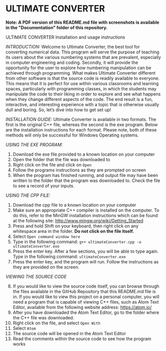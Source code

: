 # ULTIMATE CONVERTER

**Note: A PDF version of this README.md file with screenshots is available in the "Documentation" folder of this repository.** 


ULTIMATE CONVERTER
Installation and usage instructions


*INTRODUCTION:*
Welcome to Ultimate Converter, the best tool for converting numerical data. This program will serve the purpose of teaching its users about the various numbering systems that are prevalent, especially in computer engineering and coding. Secondly, it will provide the opportunity for the user to explore how numbering manipulation can be achieved through programming.
What makes Ultimate Converter different from other software is that the source code is readily available to everyone. This means that it is perfect for use within various classrooms and learning spaces, particularly with programming classes, in which the students may manipulate the code to their liking in order to explore and see what happens when they change different aspects of the code.
The end result is a fun, interactive, and interesting experience with a topic that is otherwise usually dull and boring. So, let’s dive into how to get set up!


*INSTALLATION GUIDE:*
Ultimate Converter is available in two formats. The first is the original C++ file, whereas the second is the exe program. Below are the installation instructions for each format.
Please note, both of these methods will only be successful for Windows Operating systems.


*USING THE EXE PROGRAM:*
1) Download the exe file provided to a known location on your computer
2) Open the folder that the file was downloaded to
3) Right click on the file and click on `Open`
4) Follow the programs instructions as they are prompted on screen
5) When the program has finished running, and output file may have been written to the folder that the program was downloaded to. Check the file to see a record of your inputs.


*USING THE CPP FILE:*
1) Download the cpp file to a known location on your computer
2) Make sure an appropriate C++ compiler is installed on the computer. To do this, refer to the MinGW installation instructions which can be found at the following site: http://www.mingw.org/wiki/Getting_Started
3) Press and hold Shift on your keyboard, then right click on any whitespace area in the folder. **Do not click on the file itself.**
4) Select `Open command window here`
5) Type in the following command: `g++ ultimateConverter.cpp -o ultimateConverter.exe`
6) Press the enter key. After a few sections, you will be able to type again. Type in the following command: `ultimateConverter.exe`
7) Press the enter key, and the program will run. Follow the instructions as they are provided on the screen.


*VIEWING THE SOURCE CODE*

8) If you would like to view the source code itself, you can browse through the files available in the GitHub Repository that this README.md file is in. If you would like to view this project on a personal computer, you will need a program that is capable of viewing C++ files, such as Atom Text Editor, available from the following website address: https://atom.io/
9) After you have downloaded the Atom Text Editor, go to the folder where the C++ file was downloaded.
10) Right click on the file, and select `Open With`
11) Select `Atom`
12) The source code will be opened in the Atom Text Editor
13) Read the comments within the source code to see how the program works
